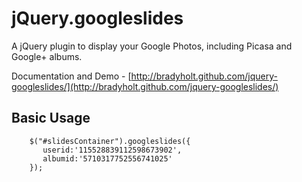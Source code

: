 # jQuery.googleslides  
A jQuery plugin to display your Google Photos, including Picasa and Google+ albums.

Documentation and Demo - [http://bradyholt.github.com/jquery-googleslides/](http://bradyholt.github.com/jquery-googleslides/)
## Basic Usage
        $("#slidesContainer").googleslides({
           userid:'115528839112598673902', 
           albumid:'5710317752556741025'
        });

